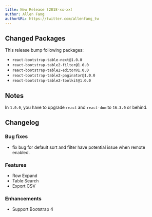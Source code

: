 ```yaml
---
title: New Release (2018-xx-xx)
author: Allen Fang
authorURL: https://twitter.com/allenfang_tw
---
```


## Changed Packages

This release bump following packages:

* `react-bootstrap-table-next@1.0.0`
* `react-bootstrap-table2-filter@1.0.0`
* `react-bootstrap-table2-editor@1.0.0`
* `react-bootstrap-table2-paginator@1.0.0`
* `react-bootstrap-table2-toolkit@1.0.0`

## Notes
In `1.0.0`, you have to upgrade `react` and `react-dom` to `16.3.0` or behind.

## Changelog

### Bug fixes
* fix bug for default sort and filter have potential issue when remote enabled.

### Features
* Row Expand
* Table Search
* Export CSV

### Enhancements
* Support Bootstrap 4
